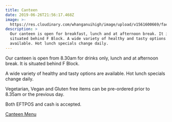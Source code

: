 ```yaml
---
title: Canteen
date: 2019-06-26T21:56:17.468Z
image: >-
  https://res.cloudinary.com/whanganuihigh/image/upload/v1561600669/facilities/Canteen_Cropped.jpg
description: >
  Our canteen is open for breakfast, lunch and at afternoon break. It is
  situated behind F Block. A wide variety of healthy and tasty options are
  available. Hot lunch specials change daily.
---
```

Our canteen is open from 8.30am for drinks only, lunch and at afternoon break. It is situated behind F Block.

A wide variety of healthy and tasty options are available. Hot lunch specials change daily.

Vegetarian, Vegan and Gluten free items can be pre-ordered prior to 8.35am or the previous day.

Both EFTPOS and cash is accepted.

[Canteen Menu](https://res.cloudinary.com/whanganuihigh/image/upload/v1583280664/faculties/Canteen_menu_2020.pdf)
